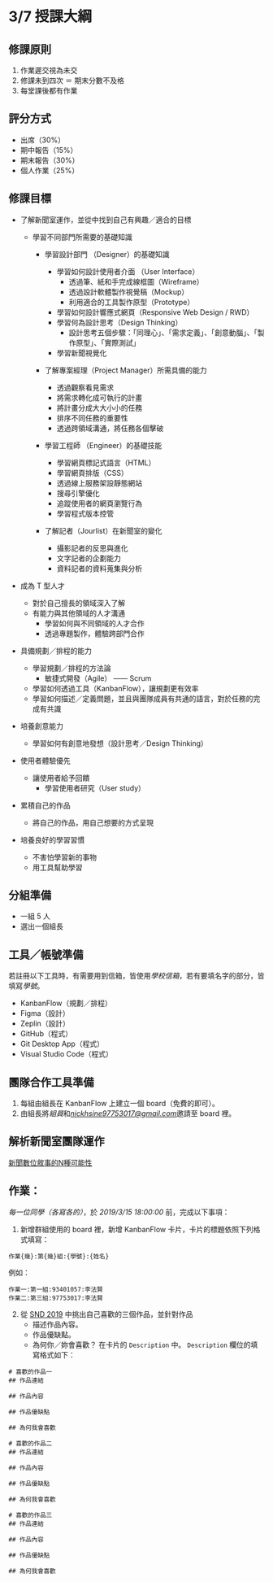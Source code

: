 # 3/7 授課大綱
## 修課原則
1. 作業遲交視為未交
2. 修課未到四次 ＝ 期末分數不及格
3. 每堂課後都有作業

## 評分方式
- 出席（30%）
- 期中報告（15%）
- 期末報告（30%）
- 個人作業（25%）

## 修課目標
* 了解新聞室運作，並從中找到自己有興趣／適合的目標
	* 學習不同部門所需要的基礎知識
		* 學習設計部門 （Designer）的基礎知識
			* 學習如何設計使用者介面 （User Interface）
				* 透過筆、紙和手完成線框圖（Wireframe）
				* 透過設計軟體製作視覺稿（Mockup）
				* 利用適合的工具製作原型（Prototype）
			* 學習如何設計響應式網頁（Responsive Web Design / RWD）
			* 學習何為設計思考（Design Thinking）
				* 設計思考五個步驟：「同理心」、「需求定義」、「創意動腦」、「製作原型」、「實際測試」
			* 學習新聞視覺化

		* 了解專案經理（Project Manager）所需具備的能力
			* 透過觀察看見需求
			* 將需求轉化成可執行的計畫
			* 將計畫分成大大小小的任務
			* 排序不同任務的重要性
			* 透過跨領域溝通，將任務各個擊破
			
		* 學習工程師 （Engineer）的基礎技能
			* 學習網頁標記式語言（HTML）
			* 學習網頁排版（CSS）
			* 透過線上服務架設靜態網站
			* 搜尋引擎優化
			* 追蹤使用者的網頁瀏覽行為
			* 學習程式版本控管

		* 了解記者（Jourlist）在新聞室的變化
			* 攝影記者的反思與進化
			* 文字記者的企劃能力
			* 資料記者的資料蒐集與分析

* 成為 T 型人才
	* 對於自己擅長的領域深入了解
	* 有能力與其他領域的人才溝通
		* 學習如何與不同領域的人才合作
		* 透過專題製作，體驗跨部門合作
	
* 具備規劃／排程的能力
	* 學習規劃／排程的方法論
		* 敏捷式開發（Agile） —— Scrum
	* 學習如何透過工具（KanbanFlow），讓規劃更有效率
	* 學習如何描述／定義問題，並且與團隊成員有共通的語言，對於任務的完成有共識

* 培養創意能力
	* 學習如何有創意地發想（設計思考／Design Thinking）
	
* 使用者體驗優先
	* 讓使用者給予回饋
		* 學習使用者研究（User study）

* 累積自己的作品
	* 將自己的作品，用自己想要的方式呈現

* 培養良好的學習習慣
	* 不害怕學習新的事物
	* 用工具幫助學習

## 分組準備
* 一組 5 人
* 選出一個組長

## 工具／帳號準備
若註冊以下工具時，有需要用到信箱，皆使用*學校信箱*，若有要填名字的部分，皆填寫*學號*。
* KanbanFlow（規劃／排程）
* Figma（設計）
* Zeplin（設計）
* GitHub（程式）
* Git Desktop App（程式）
* Visual Studio Code（程式）

## 團隊合作工具準備
1. 每組由組長在 KanbanFlow 上建立一個 board（免費的即可）。
2. 由組長將*組員*和*nickhsine97753017@gmail.com*邀請至 board 裡。

## 解析新聞室團隊運作
[新聞數位敘事的N種可能性](https://docs.google.com/presentation/d/1CH2bOobnNhgFjbdKRPOkUgWuu8D45hskiSGFLZz8NKo/edit#slide=id.p4)

## 作業：
*每一位同學（各寫各的）*，於 *2019/3/15 18:00:00* 前，完成以下事項：
1. 新增群組使用的 board 裡，新增 KanbanFlow 卡片，卡片的標題依照下列格式填寫：

`作業{幾}:第{幾}組:{學號}:{姓名}`

例如：

`作業一:第一組:93401057:李法賢`  
`作業二:第三組:97753017:李法賢`

2. 從 [SND  2019](https://www.snd.org/2019/02/best-of-digital-bronze-medal-winners/) 中挑出自己喜歡的三個作品，並針對作品
	* 描述作品內容。
	*  作品優缺點。
	* 為何你／妳會喜歡？
在卡片的 `Description` 中。 `Description` 欄位的填寫格式如下：

```
# 喜歡的作品一
## 作品連結

## 作品內容

## 作品優缺點

## 為何我會喜歡

# 喜歡的作品二
## 作品連結

## 作品內容

## 作品優缺點

## 為何我會喜歡

# 喜歡的作品三
## 作品連結

## 作品內容

## 作品優缺點

## 為何我會喜歡
```

